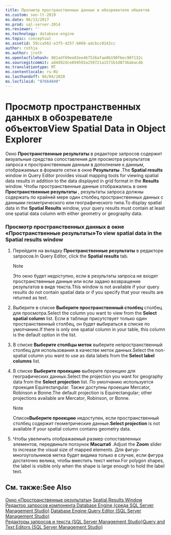 ```yaml
---
title: Просмотр пространственных данных в обозревателе объектов
ms.custom: seo-lt-2019
ms.date: 06/13/2017
ms.prod: sql-server-2014
ms.reviewer: ''
ms.technology: database-engine
ms.topic: conceptual
ms.assetid: 59cca562-e3f5-4257-b868-adcbcc0142cc
author: rothja
ms.author: jroth
ms.openlocfilehash: 881adf69ee83ee4b7536afae0b190fbec90f132c
ms.sourcegitcommit: ad4d92dce894592a259721a1571b1d8736abacdb
ms.translationtype: MT
ms.contentlocale: ru-RU
ms.lasthandoff: 08/04/2020
ms.locfileid: "87664840"
---
```

# <a name="view-spatial-data-in-object-explorer"></a><span data-ttu-id="8618e-102">Просмотр пространственных данных в обозревателе объектов</span><span class="sxs-lookup"><span data-stu-id="8618e-102">View Spatial Data in Object Explorer</span></span>
  <span data-ttu-id="8618e-103">Окно **Пространственные результаты** в редакторе запросов содержит визуальные средства сопоставления для просмотра результатов запроса к пространственным данным в дополнение к данным, отображаемых в формате сетки в окне **Результаты** .</span><span class="sxs-lookup"><span data-stu-id="8618e-103">The **Spatial results** window in Query Editor provides visual mapping tools for viewing spatial data results in addition to the data displayed in grid format in the **Results** window.</span></span> <span data-ttu-id="8618e-104">Чтобы пространственные данные отображались в окне **Пространственные результаты** , результаты запроса должны содержать по крайней мере один столбец пространственных данных с данными геометрического или географического типа.</span><span class="sxs-lookup"><span data-stu-id="8618e-104">To display spatial data in the **Spatial Results** window, your query results must contain at least one spatial data column with either geometry or geography data.</span></span>  
  
### <a name="to-view-spatial-data-in-the-spatial-results-window"></a><span data-ttu-id="8618e-105">Просмотр пространственных данных в окне «Пространственные результаты»</span><span class="sxs-lookup"><span data-stu-id="8618e-105">To view spatial data in the Spatial results window</span></span>  
  
1.  <span data-ttu-id="8618e-106">Перейдите на вкладку **Пространственные результаты** в редакторе запросов.</span><span class="sxs-lookup"><span data-stu-id="8618e-106">In Query Editor, click the **Spatial results** tab.</span></span>  
  
    > [!NOTE]  
    >  <span data-ttu-id="8618e-107">Это окно будет недоступно, если в результаты запроса не входят пространственные данные или если задано возвращение результатов в виде текста.</span><span class="sxs-lookup"><span data-stu-id="8618e-107">This window is not available if your query results do not contain spatial data or if you specify that your results are returned as text.</span></span>  
  
2.  <span data-ttu-id="8618e-108">Выберите в списке **Выберите пространственный столбец** столбец для просмотра.</span><span class="sxs-lookup"><span data-stu-id="8618e-108">Select the column you want to view from the **Select spatial column** list.</span></span> <span data-ttu-id="8618e-109">Если в таблице присутствует только один пространственный столбец, он будет выбираться в списке по умолчанию.</span><span class="sxs-lookup"><span data-stu-id="8618e-109">If there is only one spatial column in your table, this column is the default option in the list.</span></span>  
  
3.  <span data-ttu-id="8618e-110">В списке **Выберите столбцы меток** выберите непространственный столбец для использования в качестве меток данных.</span><span class="sxs-lookup"><span data-stu-id="8618e-110">Select the non-spatial column you want to use as data labels from the **Select label columns** list.</span></span>  
  
4.  <span data-ttu-id="8618e-111">В списке **Выберите проекцию** выберите проекцию для географических данных.</span><span class="sxs-lookup"><span data-stu-id="8618e-111">Select the projection you want for geography data from the **Select projection** list.</span></span> <span data-ttu-id="8618e-112">По умолчанию используется проекция Equirectangular. Также доступны проекции Mercator, Robinson и Bonne.</span><span class="sxs-lookup"><span data-stu-id="8618e-112">The default projection is Equirectangular; other projections available are Mercator, Robinson, or Bonne.</span></span>  
  
    > [!NOTE]  
    >  <span data-ttu-id="8618e-113">Список**Выберите проекцию** недоступен, если пространственный столбец содержит геометрические данные.</span><span class="sxs-lookup"><span data-stu-id="8618e-113">**Select projection** is not available if your spatial column contains geometry data.</span></span>  
  
5.  <span data-ttu-id="8618e-114">Чтобы увеличить отображаемый размер сопоставленных элементов, передвиньте ползунок **Масштаб** .</span><span class="sxs-lookup"><span data-stu-id="8618e-114">Adjust the **Zoom** slider to increase the visual size of mapped elements.</span></span> <span data-ttu-id="8618e-115">Для фигур-многоугольников метка будет видима только в случае, если фигура достаточно велика, чтобы вместить текст метки.</span><span class="sxs-lookup"><span data-stu-id="8618e-115">For polygon shapes, the label is visible only when the shape is large enough to hold the label text.</span></span>  
  
## <a name="see-also"></a><span data-ttu-id="8618e-116">См. также:</span><span class="sxs-lookup"><span data-stu-id="8618e-116">See Also</span></span>  
 <span data-ttu-id="8618e-117">[Окно «Пространственные результаты»](spatial-results-window.md) </span><span class="sxs-lookup"><span data-stu-id="8618e-117">[Spatial Results Window](spatial-results-window.md) </span></span>  
 <span data-ttu-id="8618e-118">[Редактор запросов компонента Database Engine (среда SQL Server Management Studio)](database-engine-query-editor-sql-server-management-studio.md) </span><span class="sxs-lookup"><span data-stu-id="8618e-118">[Database Engine Query Editor &#40;SQL Server Management Studio&#41;](database-engine-query-editor-sql-server-management-studio.md) </span></span>  
 [<span data-ttu-id="8618e-119">Редакторы запросов и текста (SQL Server Management Studio)</span><span class="sxs-lookup"><span data-stu-id="8618e-119">Query and Text Editors &#40;SQL Server Management Studio&#41;</span></span>](query-and-text-editors-sql-server-management-studio.md)  
  
  
